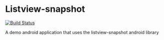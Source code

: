 # Listview-snapshot

[![Build Status](https://travis-ci.org/abhijith0505/Listview-snapshot.svg?branch=master)](https://travis-ci.org/abhijith0505/Listview-snapshot)

A demo android application that uses the listview-snapshot android library
